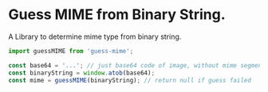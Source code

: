 # Guess MIME from Binary String.


A Library to determine mime type from binary string.

```js
import guessMIME from 'guess-mime';

const base64 = '...'; // just base64 code of image, without mime segment
const binaryString = window.atob(base64);
const mime = guessMIME(binaryString); // return null if guess failed
```
